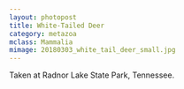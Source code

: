 ```yaml
---
layout: photopost
title: White-Tailed Deer
category: metazoa
mclass: Mammalia
mimage: 20180303_white_tail_deer_small.jpg
---
```



Taken at Radnor Lake State Park, Tennessee.
